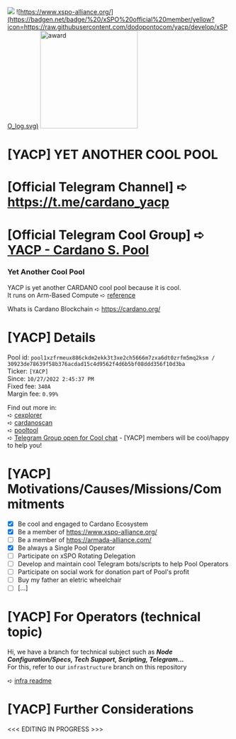 ![](https://badgen.net/https/rodolfotiago.npkn.net/ada-price/) ![https://www.xspo-alliance.org/](https://badgen.net/badge/%20/xSPO%20official%20member/yellow?icon=https://raw.githubusercontent.com/dodopontocom/yacp/develop/xSPO_log.svg)
<img src="https://js.cexplorer.io/img/award/a043982e305ece1af5cfa2bb429359.png" alt="award" width="220">

# [YACP] YET ANOTHER COOL POOL
# [Official Telegram Channel] ➪ https://t.me/cardano_yacp
# [Official Telegram Cool Group] ➪ [YACP - Cardano S. Pool](https://t.me/+N_cprPzi9qIwMmYx)

### Yet Another Cool Pool

YACP is yet another CARDANO cool pool because it is cool.  
It runs on Arm-Based Compute ➪ [reference](https://docs.oracle.com/en-us/iaas/Content/Compute/References/arm.htm)

Whats is Cardano Blockchain ➪ https://cardano.org/

# [YACP] Details
Pool id: `pool1xzfrmeux886ckdm2ekk3t3xe2ch5666m7zxa6dt0zrfm5mq2ksm / 30923de78639f58b376acdad15c4d9562f4d6b5bf08ddd356f10d3ba`  
Ticker: `[YACP]`  
Since: `10/27/2022 2:45:37 PM`   
Fixed fee: `340A`  
Margin fee: `0.99%`

Find out more in:  
➪ [cexplorer](https://cexplorer.io/pool/pool1xzfrmeux886ckdm2ekk3t3xe2ch5666m7zxa6dt0zrfm5mq2ksm)  
➪ [cardanoscan](https://cardanoscan.io/pool/30923de78639f58b376acdad15c4d9562f4d6b5bf08ddd356f10d3ba)  
➪ [pooltool](https://pooltool.io/pool/30923de78639f58b376acdad15c4d9562f4d6b5bf08ddd356f10d3ba/)  
➪ [Telegram Group open for Cool chat](https://t.me/+N_cprPzi9qIwMmYx) - [YACP] members will be cool/happy to help you!

# [YACP] Motivations/Causes/Missions/Commitments
- [x] Be cool and engaged to Cardano Ecosystem  
- [x] Be a member of https://www.xspo-alliance.org/  
- [ ] Be a member of https://armada-alliance.com/  
- [x] Be always a Single Pool Operator  
- [ ] Participate on xSPO Rotating Delegation  
- [ ] Develop and maintain cool Telegram bots/scripts to help Pool Operators  
- [ ] Participate on social work for donation part of Pool's profit  
- [ ] Buy my father an eletric wheelchair  
- [ ] [...]  

# [YACP] For Operators (technical topic)
Hi, we have a branch for technical subject such as ***Node Configuration/Specs, Tech Support, Scripting, Telegram...***  
For this, refer to our `infrastructure` branch on this repository  

➪ [infra readme](https://github.com/dodopontocom/yacp/tree/infrastructure#readme)

# [YACP] Further Considerations

<<< EDITING IN PROGRESS >>>

